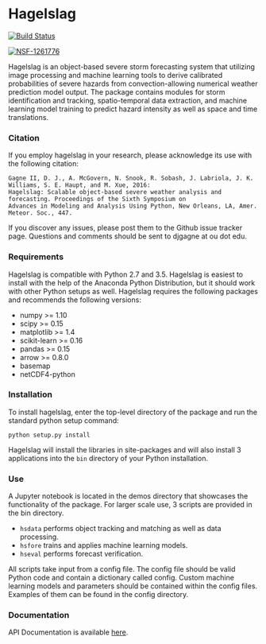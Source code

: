# Hagelslag

[![Build Status](https://travis-ci.org/djgagne/hagelslag.svg?branch=master)](https://travis-ci.org/djgagne/hagelslag)

[![NSF-1261776](https://img.shields.io/badge/NSF-1261776-blue)](https://nsf․gov/awardsearch/showAward?AWD_ID=1261776)

Hagelslag is an object-based severe storm forecasting system that utilizing image processing and machine learning tools
to derive calibrated probabilities of severe hazards from convection-allowing numerical weather prediction model output.
The package contains modules for storm identification and tracking, spatio-temporal data extraction, and 
machine learning model training to predict hazard intensity as well as space and time translations.

### Citation
If you employ hagelslag in your research, please acknowledge its use with the following citation:
    
    Gagne II, D. J., A. McGovern, N. Snook, R. Sobash, J. Labriola, J. K. Williams, S. E. Haupt, and M. Xue, 2016: 
    Hagelslag: Scalable object-based severe weather analysis and forecasting. Proceedings of the Sixth Symposium on 
    Advances in Modeling and Analysis Using Python, New Orleans, LA, Amer. Meteor. Soc., 447.

If you discover any issues, please post them to the Github issue tracker page. Questions and comments should be sent to
djgagne at ou dot edu.

### Requirements

Hagelslag is compatible with Python 2.7 and 3.5. Hagelslag is easiest to install with the help of the Anaconda Python Distribution, but it should work with other
Python setups as well. Hagelslag requires the following packages and recommends the following versions:

* numpy >= 1.10
* scipy >= 0.15
* matplotlib >= 1.4
* scikit-learn >= 0.16
* pandas >= 0.15
* arrow >= 0.8.0
* basemap
* netCDF4-python

### Installation

To install hagelslag, enter the top-level directory of the package and run the standard python setup command: 

    python setup.py install

Hagelslag will install the libraries in site-packages and will also install 3 applications into the `bin` directory
of your Python installation.

### Use
A Jupyter notebook is located in the demos directory that showcases the functionality of the package. For larger scale 
use, 3 scripts are provided in the bin directory. 

* `hsdata` performs object tracking and matching as well as data processing.
* `hsfore` trains and applies machine learning models.
* `hseval` performs forecast verification.

All scripts take input from a config file. The config file should be valid Python code and contain a dictionary called
config. Custom machine learning models and parameters should be contained within the config files. Examples of them can
be found in the config directory.

### Documentation
API Documentation is available [here](http://hagelslag.readthedocs.io/en/latest/).

